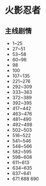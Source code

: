 # 火影忍者

## 主线剧情
- 1~25
- 27~51
- 53~58
- 60~96
- 98
- 100
- 107~135
- 221~276
- 292~309
- 333~363
- 372~389
- 392~395
- 417~442
- 463~476
- 481~490
- 492~498
- 502~503
- 516~522
- 541~546
- 548~566
- 582~595
- 598~608
- 611~613
- 634~635
- 637~641
- 671 688 690